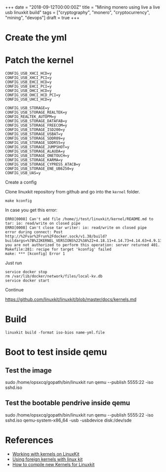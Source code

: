 
+++
date = "2018-09-12T00:00:00Z"
title = "Mining monero using live a live usb linuxkit build"
tags = ["cryptography", "monero", "cryptocurrency", "mining", "devops"]
draft = true
+++

# Create the yml

# Patch the kernel

```
CONFIG_USB_XHCI_HCD=y
CONFIG_USB_XHCI_PCI=y
CONFIG_USB_EHCI_HCD=y
CONFIG_USB_EHCI_PCI=y
CONFIG_USB_OHCI_HCD=y
CONFIG_USB_OHCI_HCD_PCI=y
CONFIG_USB_UHCI_HCD=y

CONFIG_USB_STORAGE=y
CONFIG_USB_STORAGE_REALTEK=y
CONFIG_REALTEK_AUTOPM=y
CONFIG_USB_STORAGE_DATAFAB=y
CONFIG_USB_STORAGE_FREECOM=y
CONFIG_USB_STORAGE_ISD200=y
CONFIG_USB_STORAGE_USBAT=y
CONFIG_USB_STORAGE_SDDR09=y
CONFIG_USB_STORAGE_SDDR55=y
CONFIG_USB_STORAGE_JUMPSHOT=y
CONFIG_USB_STORAGE_ALAUDA=y
CONFIG_USB_STORAGE_ONETOUCH=y
CONFIG_USB_STORAGE_KARMA=y
CONFIG_USB_STORAGE_CYPRESS_ATACB=y
CONFIG_USB_STORAGE_ENE_UB6250=y
CONFIG_USB_UAS=y
```

Create a config

Clone linuxkit repository from github and go into the `kernel` folder.

```
make kconfig
```

In case you get this error:

```raw
ERRO[0008] Can't add file /home/j/test/linuxkit/kernel/README.md to tar: io: read/write on closed pipe 
ERRO[0008] Can't close tar writer: io: read/write on closed pipe 
error during connect: Post http://%2Fvar%2Frun%2Fdocker.sock/v1.38/build?buildargs=%7B%22KERNEL_VERSIONS%22%3A%22+4.18.11+4.14.73+4.14.63+4.9.130+4.4.159%22%7D&cachefrom=%5B%5D&cgroupparent=&cpuperiod=0&cpuquota=0&cpusetcpus=&cpusetmems=&cpushares=0&dockerfile=Dockerfile.kconfig&labels=%7B%7D&memory=0&memswap=0&networkmode=default&nocache=1&rm=1&shmsize=0&t=linuxkit%2Fkconfig&target=&ulimits=null&version=1: you are not authorized to perform this operation: server returned 401.
Makefile:281: recipe for target 'kconfig' failed
make: *** [kconfig] Error 1
```

Just run

```shell
service docker stop
rm /var/lib/docker/network/files/local-kv.db
service docker start
```

Continue

https://github.com/linuxkit/linuxkit/blob/master/docs/kernels.md

# Build

```
linuxkit build -format iso-bios name-yml.file
```

# Boot to test inside qemu

## Test the image

sudo /home/opsxcq/gopath/bin/linuxkit run qemu --publish 5555:22 -iso sshd.iso

## Test the bootable pendrive inside qemu


sudo /home/opsxcq/gopath/bin/linuxkit run qemu --publish 5555:22 -iso sshd.iso
qemu-system-x86_64 -usb -usbdevice disk:/dev/sde

# References

- [Working with kernels on LinuxKit](https://github.com/linuxkit/linuxkit/blob/master/docs/kernels.md)
- [Using foreign kernels with linux kit](https://github.com/linuxkit/linuxkit/tree/master/contrib/foreign-kernels)
- [How to compile new Kernels for Linuxkit](https://collabnix.com/building-your-own-customised-kernel-with-linuxkit/)
